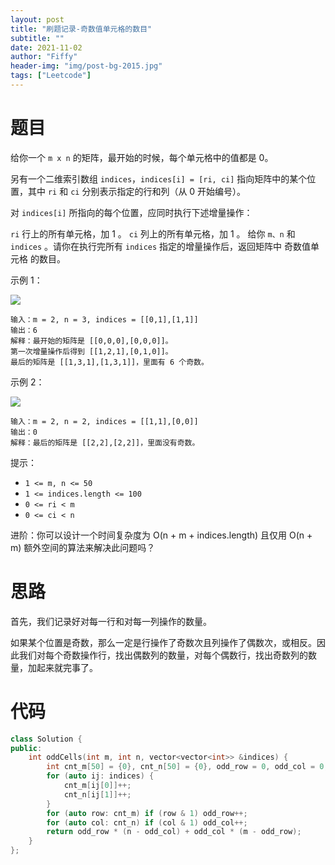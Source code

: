 ```yaml
---
layout: post
title: "刷题记录-奇数值单元格的数目"
subtitle: ""
date: 2021-11-02
author: "Fiffy"
header-img: "img/post-bg-2015.jpg"
tags: ["Leetcode"]
---
```


# 题目

给你一个 `m x n` 的矩阵，最开始的时候，每个单元格中的值都是 0。

另有一个二维索引数组 `indices`，`indices[i] = [ri, ci]` 指向矩阵中的某个位置，其中 `ri` 和 `ci` 分别表示指定的行和列（从 0 开始编号）。

对 `indices[i]` 所指向的每个位置，应同时执行下述增量操作：

`ri` 行上的所有单元格，加 1 。
`ci` 列上的所有单元格，加 1 。
给你 `m、n` 和 `indices` 。请你在执行完所有 `indices` 指定的增量操作后，返回矩阵中 奇数值单元格 的数目。

 

示例 1：

![](https://assets.leetcode-cn.com/aliyun-lc-upload/uploads/2019/11/06/e1.png)

```
输入：m = 2, n = 3, indices = [[0,1],[1,1]]
输出：6
解释：最开始的矩阵是 [[0,0,0],[0,0,0]]。
第一次增量操作后得到 [[1,2,1],[0,1,0]]。
最后的矩阵是 [[1,3,1],[1,3,1]]，里面有 6 个奇数。
```

示例 2：

![](https://assets.leetcode-cn.com/aliyun-lc-upload/uploads/2019/11/06/e2.png)

```
输入：m = 2, n = 2, indices = [[1,1],[0,0]]
输出：0
解释：最后的矩阵是 [[2,2],[2,2]]，里面没有奇数。
```


提示：

- `1 <= m, n <= 50`
- `1 <= indices.length <= 100`
- `0 <= ri < m`
- `0 <= ci < n`


进阶：你可以设计一个时间复杂度为 O(n + m + indices.length) 且仅用 O(n + m) 额外空间的算法来解决此问题吗？

# 思路

首先，我们记录好对每一行和对每一列操作的数量。

如果某个位置是奇数，那么一定是行操作了奇数次且列操作了偶数次，或相反。因此我们对每个奇数操作行，找出偶数列的数量，对每个偶数行，找出奇数列的数量，加起来就完事了。

# 代码

```c++
class Solution {
public:
    int oddCells(int m, int n, vector<vector<int>> &indices) {
        int cnt_m[50] = {0}, cnt_n[50] = {0}, odd_row = 0, odd_col = 0;
        for (auto ij: indices) {
            cnt_m[ij[0]]++;
            cnt_n[ij[1]]++;
        }
        for (auto row: cnt_m) if (row & 1) odd_row++;
        for (auto col: cnt_n) if (col & 1) odd_col++;
        return odd_row * (n - odd_col) + odd_col * (m - odd_row);
    }
};
```

